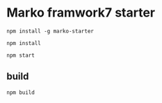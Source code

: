 # Marko framwork7 starter

```shell
npm install -g marko-starter

npm install

npm start
```

## build

```shell
npm build
```